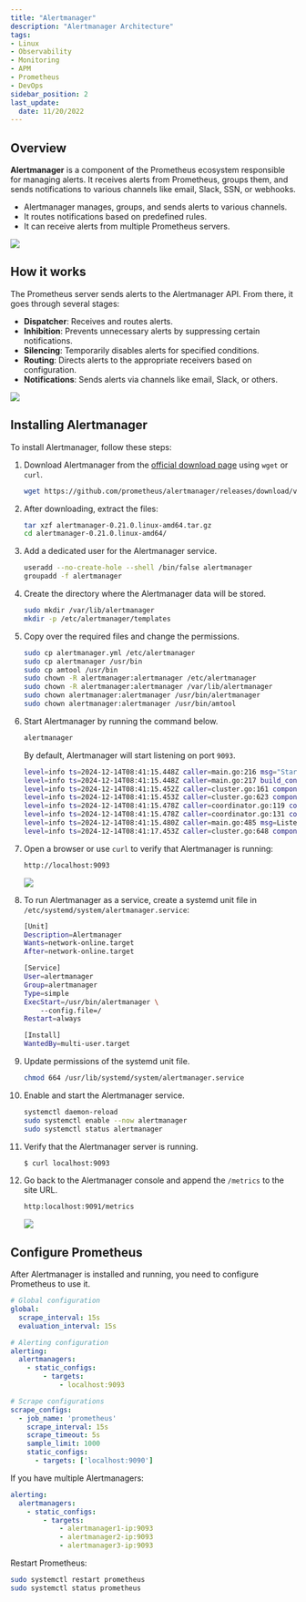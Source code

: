 ```yaml
---
title: "Alertmanager"
description: "Alertmanager Architecture"
tags: 
- Linux
- Observability
- Monitoring 
- APM
- Prometheus
- DevOps
sidebar_position: 2
last_update:
  date: 11/20/2022
---
```


## Overview 

**Alertmanager** is a component of the Prometheus ecosystem responsible for managing alerts. It receives alerts from Prometheus, groups them, and sends notifications to various channels like email, Slack, SSN, or webhooks.

- Alertmanager manages, groups, and sends alerts to various channels.
- It routes notifications based on predefined rules.
- It can receive alerts from multiple Prometheus servers.

![](/img/docs/12142024-Observability-prometheus-Alertmanager-2.png)

## How it works 

The Prometheus server sends alerts to the Alertmanager API. From there, it goes through several stages:

- **Dispatcher**: Receives and routes alerts.
- **Inhibition**: Prevents unnecessary alerts by suppressing certain notifications.
- **Silencing**: Temporarily disables alerts for specified conditions.
- **Routing**: Directs alerts to the appropriate receivers based on configuration.
- **Notifications**: Sends alerts via channels like email, Slack, or others.

![](/img/docs/12142024-Observability-prometheus-Alertmanager-3.png)


## Installing Alertmanager

To install Alertmanager, follow these steps:

1. Download Alertmanager from the [official download page](https://prometheus.io/download/#alertmanager) using `wget` or `curl`.
  
   ```bash
   wget https://github.com/prometheus/alertmanager/releases/download/v0.21.0/alertmanager-0.21.0.linux-amd64.tar.gz
   ```

2. After downloading, extract the files:

   ```bash
   tar xzf alertmanager-0.21.0.linux-amd64.tar.gz
   cd alertmanager-0.21.0.linux-amd64/
   ```

3. Add a dedicated user for the Alertmanager service.

    ```bash
    useradd --no-create-hole --shell /bin/false alertmanager 
    groupadd -f alertmanager
    ```

4. Create the directory where the Alertmanager data will be stored.

    ```bash
    sudo mkdir /var/lib/alertmanager
    mkdir -p /etc/alertmanager/templates
    ```

5. Copy over the required files and change the permissions.

    ```bash
    sudo cp alertmanager.yml /etc/alertmanager 
    sudo cp alertmanager /usr/bin
    sudo cp amtool /usr/bin
    sudo chown -R alertmanager:alertmanager /etc/alertmanager 
    sudo chown -R alertmanager:alertmanager /var/lib/alertmanager 
    sudo chown alertmanager:alertmanager /usr/bin/alertmanager
    sudo chown alertmanager:alertmanager /usr/bin/amtool
    ```

7. Start Alertmanager by running the command below. 
  
   ```bash
   alertmanager
   ```

   By default, Alertmanager will start listening on port `9093`.

    ```bash
    level=info ts=2024-12-14T08:41:15.448Z caller=main.go:216 msg="Starting Alertmanager" version="(version=0.21.0, branch=HEAD, revision=4c6c03ebfe21009c546e4d1e9b92c371d67c021d)"
    level=info ts=2024-12-14T08:41:15.448Z caller=main.go:217 build_context="(go=go1.14.4, user=root@dee35927357f, date=20200617-08:54:02)"
    level=info ts=2024-12-14T08:41:15.452Z caller=cluster.go:161 component=cluster msg="setting advertise address explicitly" addr=192.168.81.10 port=9094
    level=info ts=2024-12-14T08:41:15.453Z caller=cluster.go:623 component=cluster msg="Waiting for gossip to settle..." interval=2s
    level=info ts=2024-12-14T08:41:15.478Z caller=coordinator.go:119 component=configuration msg="Loading configuration file" file=alertmanager.yml
    level=info ts=2024-12-14T08:41:15.478Z caller=coordinator.go:131 component=configuration msg="Completed loading of configuration file" file=alertmanager.yml
    level=info ts=2024-12-14T08:41:15.480Z caller=main.go:485 msg=Listening address=:9093
    level=info ts=2024-12-14T08:41:17.453Z caller=cluster.go:648 component=cluster msg="gossip not settled" polls=0 before=0 now=1 elapsed=2.000108213s
    ```

8. Open a browser or use `curl` to verify that Alertmanager is running:

   ```bash
   http://localhost:9093
   ```

    ![](/img/docs/12142024-Observability-prometheus-alertmanager-up.png)

9. To run Alertmanager as a service, create a systemd unit file in `/etc/systemd/system/alertmanager.service`:

    ```bash
    [Unit]
    Description=Alertmanager
    Wants=network-online.target
    After=network-online.target

    [Service]
    User=alertmanager
    Group=alertmanager
    Type=simple
    ExecStart=/usr/bin/alertmanager \
        --config.file=/
    Restart=always

    [Install]
    WantedBy=multi-user.target
    ```

10. Update permissions of the systemd unit file.

    ```bash
    chmod 664 /usr/lib/systemd/system/alertmanager.service 
    ```

11. Enable and start the Alertmanager service.

    ```bash
    systemctl daemon-reload
    sudo systemctl enable --now alertmanager
    sudo systemctl status alertmanager
    ```

12. Verify that the Alertmanager server is running. 

    ```bash
    $ curl localhost:9093
    ```

13. Go back to the Alertmanager console and append the `/metrics` to the site URL.

    ```bash
    http:localhost:9091/metrics 
    ```

    ![](/img/docs/12142024-Observability-prometheus-pushgw-metricsss.png) 


## Configure Prometheus 

After Alertmanager is installed and running, you need to configure Prometheus to use it.

```yaml
# Global configuration
global:
  scrape_interval: 15s      
  evaluation_interval: 15s  

# Alerting configuration
alerting:
  alertmanagers:
    - static_configs:
        - targets: 
            - localhost:9093 

# Scrape configurations
scrape_configs:
  - job_name: 'prometheus'
    scrape_interval: 15s      
    scrape_timeout: 5s        
    sample_limit: 1000        
    static_configs:
      - targets: ['localhost:9090']
```

If you have multiple Alertmanagers:

```yaml
alerting:
  alertmanagers:
    - static_configs:
        - targets: 
            - alertmanager1-ip:9093 
            - alertmanager2-ip:9093 
            - alertmanager3-ip:9093 
```

Restart Prometheus:

```bash
sudo systemctl restart prometheus 
sudo systemctl status prometheus 
```